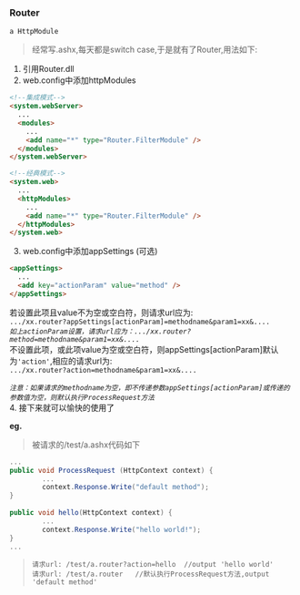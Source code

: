 ### Router 
`a HttpModule`  
>经常写.ashx,每天都是switch case,于是就有了Router,用法如下:  
1. 引用Router.dll  
2. web.config中添加httpModules  
```html
<!--集成模式-->
<system.webServer>
  ...
  <modules>
    ...
    <add name="*" type="Router.FilterModule" />
  </modules>
</system.webServer>

<!--经典模式-->
<system.web>
  ...
  <httpModules>
    ...
    <add name="*" type="Router.FilterModule" />
  </httpModules>
</system.web>
```
3. web.config中添加appSettings (可选)
```html
<appSettings>
  ...
  <add key="actionParam" value="method" />
</appSettings>
```
若设置此项且value不为空或空白符，则请求url应为:  
`.../xx.router?appSettings[actionParam]=methodname&param1=xx&....`  
*`如上actionParam设置，请求url应为：.../xx.router?method=methodname&param1=xx&....`*  
不设置此项，或此项value为空或空白符，则appSettings[actionParam]默认为`'action'`,相应的请求url为:  
`.../xx.router?action=methodname&param1=xx&....`  

*`注意：如果请求的methodname为空，即不传递参数appSettings[actionParam]或传递的参数值为空，则默认执行ProcessRequest方法`*    
4. 接下来就可以愉快的使用了

**eg.**  
> 被请求的/test/a.ashx代码如下
```C#
...
public void ProcessRequest (HttpContext context) {
        ...
        context.Response.Write("default method");
}
    
public void hello(HttpContext context) {
        ...
        context.Response.Write("hello world!");
}
...
```
> `请求url: /test/a.router?action=hello  //output 'hello world'`  
`请求url: /test/a.router   //默认执行ProcessRequest方法,output 'default method'`
